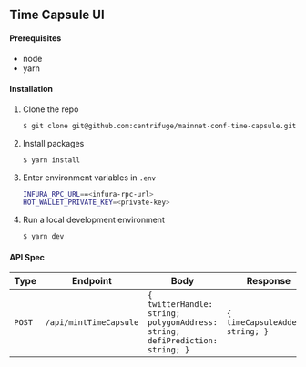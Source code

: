 ## Time Capsule UI

#### Prerequisites

- node
- yarn

#### Installation

1. Clone the repo

   ```sh
   $ git clone git@github.com:centrifuge/mainnet-conf-time-capsule.git
   ```

2. Install packages

   ```sh
   $ yarn install
   ```

3. Enter environment variables in `.env`

   ```sh
   INFURA_RPC_URL==<infura-rpc-url>
   HOT_WALLET_PRIVATE_KEY=<private-key>
   ```

4. Run a local development environment

   ```sh
   $ yarn dev
   ```

#### API Spec

| Type   | Endpoint               | Body                                                                         | Response                         |
| ------ | ---------------------- | ---------------------------------------------------------------------------- | -------------------------------- |
| `POST` | `/api/mintTimeCapsule` | `{ twitterHandle: string; polygonAddress: string; defiPrediction: string; }` | `{ timeCapsuleAddess: string; }` |
